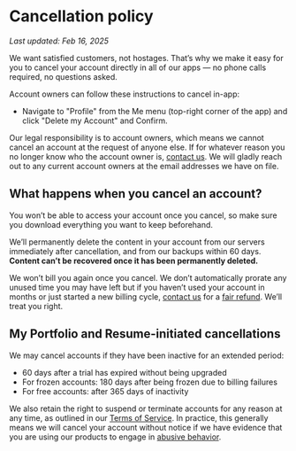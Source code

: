 # Cancellation policy

*Last updated: Feb 16, 2025*

We want satisfied customers, not hostages. That’s why we make it easy for you to cancel your account directly in all of our apps — no phone calls required, no questions asked.

Account owners can follow these instructions to cancel in-app:
* Navigate to "Profile" from the Me menu (top-right corner of the app) and click "Delete my Account" and Confirm.

Our legal responsibility is to account owners, which means we cannot cancel an account at the request of anyone else. If for whatever reason you no longer know who the account owner is, [contact us](mailto:pralish@myportfoloandresume.com). We will gladly reach out to any current account owners at the email addresses we have on file.

## What happens when you cancel an account?

You won’t be able to access your account once you cancel, so make sure you download everything you want to keep beforehand. 

We’ll permanently delete the content in your account from our servers immediately after cancellation, and from our backups within 60 days. **Content can’t be recovered once it has been permanently deleted.**

We won’t bill you again once you cancel. We don’t automatically prorate any unused time you may have left but if you haven’t used your account in months or just started a new billing cycle, [contact us](mailto:pralish@portfolioandresume.com) for a [fair refund](./refund). We’ll treat you right.

## My Portfolio and Resume-initiated cancellations

We may cancel accounts if they have been inactive for an extended period:
* 60 days after a trial has expired without being upgraded
* For frozen accounts: 180 days after being frozen due to billing failures
* For free accounts: after 365 days of inactivity

We also retain the right to suspend or terminate accounts for any reason at any time, as outlined in our [Terms of Service](./terms). In practice, this generally means we will cancel your account without notice if we have evidence that you are using our products to engage in [abusive behavior](./abuse).
